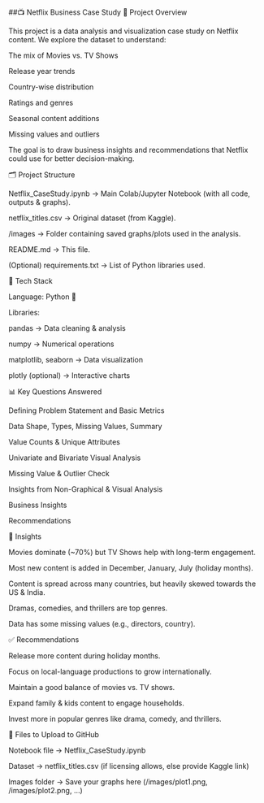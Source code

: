 ##📺 Netflix Business Case Study
📌 Project Overview

This project is a data analysis and visualization case study on Netflix content.
We explore the dataset to understand:

The mix of Movies vs. TV Shows

Release year trends

Country-wise distribution

Ratings and genres

Seasonal content additions

Missing values and outliers

The goal is to draw business insights and recommendations that Netflix could use for better decision-making.



🗂️ Project Structure

Netflix_CaseStudy.ipynb → Main Colab/Jupyter Notebook (with all code, outputs & graphs).

netflix_titles.csv → Original dataset (from Kaggle).

/images → Folder containing saved graphs/plots used in the analysis.

README.md → This file.

(Optional) requirements.txt → List of Python libraries used.



🔧 Tech Stack

Language: Python 🐍

Libraries:

pandas → Data cleaning & analysis

numpy → Numerical operations

matplotlib, seaborn → Data visualization

plotly (optional) → Interactive charts



📊 Key Questions Answered


Defining Problem Statement and Basic Metrics

Data Shape, Types, Missing Values, Summary

Value Counts & Unique Attributes

Univariate and Bivariate Visual Analysis

Missing Value & Outlier Check

Insights from Non-Graphical & Visual Analysis

Business Insights

Recommendations



🚀 Insights

Movies dominate (~70%) but TV Shows help with long-term engagement.

Most new content is added in December, January, July (holiday months).

Content is spread across many countries, but heavily skewed towards the US & India.

Dramas, comedies, and thrillers are top genres.

Data has some missing values (e.g., directors, country).



✅ Recommendations

Release more content during holiday months.

Focus on local-language productions to grow internationally.

Maintain a good balance of movies vs. TV shows.

Expand family & kids content to engage households.

Invest more in popular genres like drama, comedy, and thrillers.



📂 Files to Upload to GitHub

Notebook file → Netflix_CaseStudy.ipynb

Dataset → netflix_titles.csv (if licensing allows, else provide Kaggle link)

Images folder → Save your graphs here (/images/plot1.png, /images/plot2.png, …)


